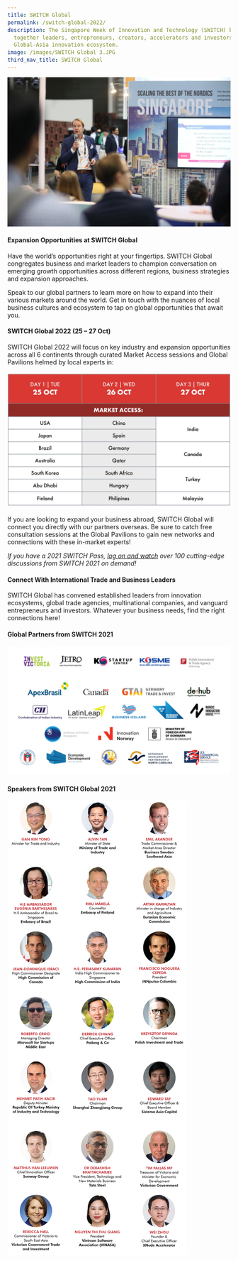 ```yaml
---
title: SWITCH Global
permalink: /switch-global-2022/
description: The Singapore Week of Innovation and Technology (SWITCH) brings
  together leaders, entrepreneurs, creators, accelerators and investors from the
  Global-Asia innovation ecosystem.
image: /images/SWITCH Global 3.JPG
third_nav_title: SWITCH Global
---
```


![](/images/SWITCH%20Global%201.jpg)

#### Expansion Opportunities at SWITCH Global 

Have the world’s opportunities right at your fingertips. SWITCH Global congregates business and market leaders to champion conversation on emerging growth opportunities across different regions, business strategies and expansion approaches.  

Speak to our global partners to learn more on how to expand into their various markets around the world. Get in touch with the nuances of local business cultures and ecosystem to tap on global opportunities that await you. 

#### SWITCH Global 2022 (25 – 27 Oct) 
SWITCH Global 2022 will focus on key industry and expansion opportunities across all 6 continents through curated Market Access sessions and Global Pavilions helmed by local experts in: 

![](/images/GLOBALSTAGE.jpeg)

If you are looking to expand your business abroad, SWITCH Global will connect you directly with our partners overseas. Be sure to catch free consultation sessions at the Global Pavilions to gain new networks and connections with these in-market experts! 

*If you have a 2021 SWITCH Pass, [log on and watch](https://events.hubilo.com/switchsg) over 100 cutting-edge discussions from SWITCH 2021 on demand!*


#### Connect With International Trade and Business Leaders
SWITCH Global has convened established leaders from innovation ecosystems, global trade agencies, multinational companies, and vanguard entrepreneurs and investors. Whatever your business needs, find the right connections here!

#### Global Partners from SWITCH 2021
![SWITCH 2021 Global Partners](/images/Sponsor%20Cards/Sponsor%20Cards%20(2021)/switch_2021_sponsors_ipp_v1.jpg)

#### Speakers from SWITCH Global 2021
![SWITCH 2021 Speakers](/images/SWITCH_2021_Speakers_Global_Overview_Highlights_v2.png)